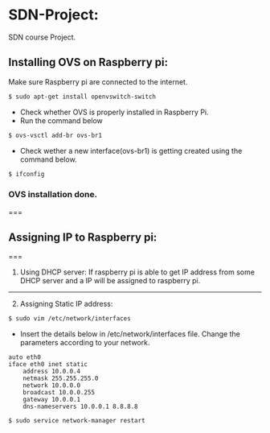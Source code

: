 # SDN-Project:

SDN course Project. 

## Installing OVS on Raspberry pi:

Make sure Raspberry pi are connected to the internet.
```sh
$ sudo apt-get install openvswitch-switch
```
- Check whether OVS is properly installed in Raspberry Pi. 
- Run the command below  
```sh
$ ovs-vsctl add-br ovs-br1
```
- Check wether a new interface(ovs-br1) is getting created using the command below.
```sh
$ ifconfig
```
### OVS installation done.
===

## Assigning IP to Raspberry pi:
===
1. Using DHCP server: 
If raspberry pi is able to get IP address from some DHCP server and a IP will be assigned to raspberry pi.
--------------

2. Assigning Static IP address:
```sh
$ sudo vim /etc/network/interfaces
```
- Insert the details below in /etc/network/interfaces file. Change the parameters according to your network.
```
auto eth0
iface eth0 inet static
    address 10.0.0.4
    netmask 255.255.255.0
    network 10.0.0.0
    broadcast 10.0.0.255
    gateway 10.0.0.1
    dns-nameservers 10.0.0.1 8.8.8.8
```
```sh
$ sudo service network-manager restart
```




